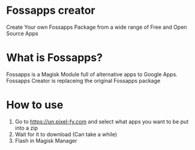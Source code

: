 # Fossapps creator
 Create Your own Fossapps Package from a wide range of Free and Open Source Apps

# What is Fossapps?
 Fossapps is a Magisk Module full of alternative apps to Google Apps. Fossapps Creator is replaceing the original Fossapps package

# How to use
1. Go to https://un.pixel-fy.com and select what apps you want to be put into a zip
2. Wait for it to download (Can take a while)
3. Flash in Magisk Manager
